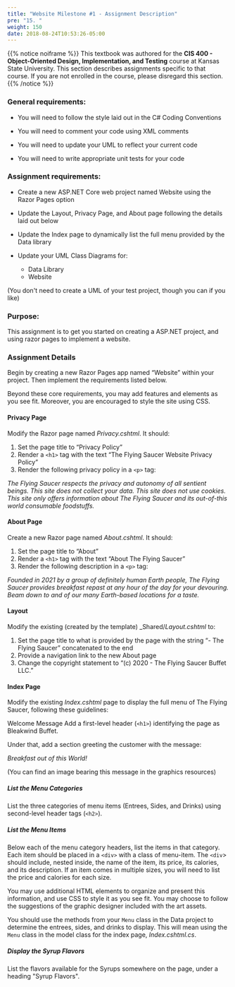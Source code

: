 ```yaml
---
title: "Website Milestone #1 - Assignment Description"
pre: "15. "
weight: 150
date: 2018-08-24T10:53:26-05:00
---
```


{{% notice noiframe %}}
This textbook was authored for the **CIS 400 - Object-Oriented Design, Implementation, and Testing** course at Kansas State University.  This section describes assignments specific to that course.  If you are not enrolled in the course, please disregard this section.
{{% /notice %}}


### General requirements:

* You will need to follow the style laid out in the C# Coding Conventions

* You will need to comment your code using XML comments

* You will need to update your UML to reflect your current code

* You will need to write appropriate unit tests for your code

### Assignment requirements:

* Create a new ASP.NET Core web project named Website using the Razor Pages option

* Update the Layout, Privacy Page, and About page following the details laid out below

* Update the Index page to dynamically list the full menu provided by the Data library

* Update your UML Class Diagrams for:
  * Data Library
  * Website

(You don't need to create a UML of your test project, though you can if you like)

### Purpose:

This assignment is to get you started on creating a ASP.NET project, and using razor pages to implement a website.   

### Assignment Details

Begin by creating a new Razor Pages app named “Website” within your project. Then implement the requirements listed below.

Beyond these core requirements, you may add features and elements as you see fit. Moreover, you are encouraged to style the site using CSS.

#### Privacy Page

Modify the Razor page named _Privacy.cshtml_. It should:

1. Set the page title to “Privacy Policy”
2. Render a `<h1>` tag with the text “The Flying Saucer Website Privacy Policy”
3. Render the following privacy policy in a `<p>` tag:

_The Flying Saucer respects the privacy and autonomy of all sentient beings.  This site does not collect your data. This site does not use cookies. This site only offers information about The Flying Saucer and its out-of-this world consumable foodstuffs._

#### About Page 

Create a new Razor page named _About.cshtml_. It should:

1. Set the page title to “About”
2. Render a `<h1>` tag with the text “About The Flying Saucer”
3. Render the following description in a `<p>` tag:

_Founded in 2021 by a group of definitely human Earth people, The Flying Saucer provides breakfast repast at any hour of the day for your devouring.  Beam down to and of our many Earth-based locations for a taste._

#### Layout

Modify the existing (created by the template) _Shared/_Layout.cshtml_ to:

1. Set the page title to what is provided by the page with the string “- The Flying Saucer” concatenated to the end
2. Provide a navigation link to the new About page
3. Change the copyright statement to “(c) 2020 - The Flying Saucer Buffet LLC.”

#### Index Page 

Modify the existing _Index.cshtml_ page to display the full menu of The Flying Saucer, following these guidelines:

Welcome Message
Add a first-level header (`<h1>`) identifying the page as Bleakwind Buffet.

Under that, add a section greeting the customer with the message:

_Breakfast out of this World!_

(You can find an image bearing this message in the graphics resources)

##### List the Menu Categories
List the three categories of menu items (Entrees, Sides, and Drinks) using second-level header tags (`<h2>`).

##### List the Menu Items
Below each of the menu category headers, list the items in that category. Each item should be placed in a `<div>` with a class of menu-item. The `<div`> should include, nested inside, the name of the item, its price, its calories, and its description. If an item comes in multiple sizes, you will need to list the price and calories for each size.

You may use additional HTML elements to organize and present this information, and use CSS to style it as you see fit.  You may choose to follow the suggestions of the graphic designer included with the art assets.

You should use the methods from your `Menu` class in the Data project to determine the entrees, sides, and drinks to display.  This will mean using the `Menu` class in the model class for the index page, _Index.cshtml.cs_.

##### Display the Syrup Flavors 
List the flavors available for the Syrups somewhere on the page, under a heading "Syrup Flavors".